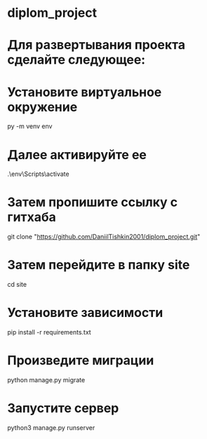 # diplom_project

# Для развертывания проекта сделайте следующее:
# Установите виртуальное окружение
py -m venv env

# Далее активируйте ее

.\env\Scripts\activate

# Затем пропишите ссылку с гитхаба
git clone "https://github.com/DaniilTishkin2001/diplom_project.git"

# Затем перейдите в папку site
cd site

# Установите зависимости

pip install -r requirements.txt

# Произведите миграции

python manage.py migrate

# Запустите сервер

python3 manage.py runserver
